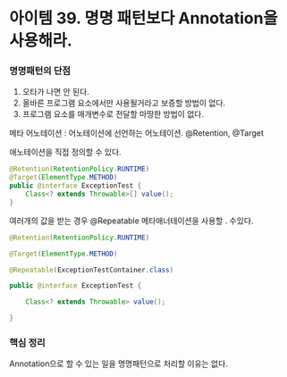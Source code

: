 # 아이템 39. 명명 패턴보다 Annotation을 사용해라.

### 명명패턴의 단점
1. 오타가 나면 안 된다.
2. 올바른 프로그램 요소에서만 사용될거라고 보증할 방법이 없다.
3. 프로그램 요소를 매개변수로 전달할 마땅한 방법이 없다.

메타 어노테이션 : 어노테이션에 선언하는 어노테이션. 
@Retention, @Target

애노테이션을 직접 정의할 수 있다.

```Java
@Retention(RetentionPolicy.RUNTIME)
@Target(ElementType.METHOD)
public @interface ExceptionTest {
    Class<? extends Throwable>[] value();
}

```

여러개의 값을 받는 경우 @Repeatable 메타애너테이션을 사용할 . 수있다.
```Java
@Retention(RetentionPolicy.RUNTIME)

@Target(ElementType.METHOD)

@Repeatable(ExceptionTestContainer.class)

public @interface ExceptionTest {

    Class<? extends Throwable> value();

}
```


### 핵심 정리
Annotation으로 할 수 있는 일을 명명패턴으로 처리할 이유는 없다.
